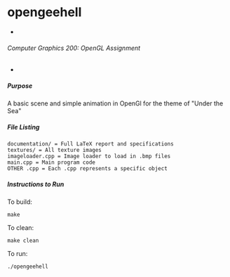 # opengeehell

-
###### Computer Graphics 200: OpenGL Assignment
-

##### Purpose

A basic scene and simple animation in OpenGl for the theme of "Under the Sea"

##### File Listing

~~~
documentation/ = Full LaTeX report and specifications
textures/ = All texture images
imageloader.cpp = Image loader to load in .bmp files
main.cpp = Main program code
OTHER .cpp = Each .cpp represents a specific object
~~~

##### Instructions to Run

To build:

~~~
make
~~~

To clean:

~~~
make clean
~~~

To run:

~~~
./opengeehell
~~~